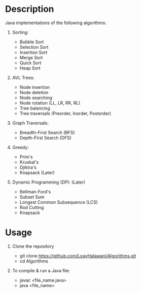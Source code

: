 # Description

Java implementations of the following algorithms:

1. Sorting:
	- Bubble Sort
	- Selection Sort
	- Insertion Sort
	- Merge Sort
	- Quick Sort
	- Heap Sort

2. AVL Trees:
	- Node insertion
	- Node deletion
	- Node searching
	- Node rotation (LL, LR, RR, RL)
	- Tree balancing
	- Tree traversals (Preorder, Inorder, Postorder)

3. Graph Traversals:
	- Breadth-First Search (BFS)
	- Depth-First Search (DFS)

4. Greedy:
	- Prim's
	- Kruskal's
	- Djiktra's
	- Knapsack (Later)

5. Dynamic Programming (DP): (Later)
	- Bellman-Ford's
	- Subset Sum
	- Longest Common Subsequence (LCS)
	- Rod Cutting
	- Knapsack

# Usage

1. Clone the repository
	- git clone https://github.com/LoayHalawani/Algorithms.git
	- cd Algorithms

2. To compile & run a Java file:
	- javac <file_name.java>
	- java <file_name>

